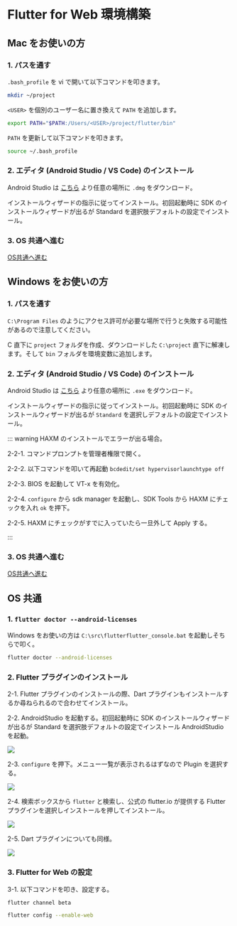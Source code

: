 # Flutter for Web 環境構築

## Mac をお使いの方

### 1. パスを通す

`.bash_profile` を vi で開いて以下コマンドを叩きます。

```bash
mkdir ~/project
```

`<USER>` を個別のユーザー名に置き換えて `PATH` を追加します。

```bash
export PATH="$PATH:/Users/<USER>/project/flutter/bin"
```

`PATH` を更新して以下コマンドを叩きます。

```bash
source ~/.bash_profile
```

### 2. エディタ (Android Studio / VS Code) のインストール

Android Studio は [こちら](https://developer.android.com/studio/?hl=ja) より任意の場所に `.dmg` をダウンロード。

インストールウィザードの指示に従ってインストール。初回起動時に SDK のインストールウィザードが出るが Standard を選択肢デフォルトの設定でインストール。

### 3. OS 共通へ進む

[OS共通へ進む](#os共通)

## Windows をお使いの方

### 1. パスを通す

`C:\Program Files` のようにアクセス許可が必要な場所で行うと失敗する可能性があるので注意してください。

C 直下に `project` フォルダを作成、ダウンロードした `C:\project` 直下に解凍します。そして `bin` フォルダを環境変数に追加します。

### 2. エディタ (Android Studio / VS Code) のインストール

Android Studio は [こちら](https://developer.android.com/studio/?hl=ja) より任意の場所に `.exe` をダウンロード。

インストールウィザードの指示に従ってインストール。初回起動時に SDK のインストールウィザードが出るが `Standard` を選択しデフォルトの設定でインストール。

::: warning HAXM のインストールでエラーが出る場合。

2-2-1. コマンドプロンプトを管理者権限で開く。

2-2-2. 以下コマンドを叩いて再起動 `bcdedit/set hypervisorlaunchtype off`

2-2-3. BIOS を起動して VT-x を有効化。

2-2-4. `configure` から sdk manager を起動し、SDK Tools から HAXM にチェックを入れ `ok` を押下。

2-2-5. HAXM にチェックがすでに入っていたら一旦外して Apply する。

:::

### 3. OS 共通へ進む

[OS共通へ進む](#os共通)

## OS 共通

### 1. `flutter doctor --android-licenses`

Windows をお使いの方は `C:\src\flutterflutter_console.bat` を起動しそちらで叩く。

```bash
flutter doctor --android-licenses
```

### 2. Flutter プラグインのインストール

2-1. Flutter プラグインのインストールの際、Dart プラグインもインストールするか尋ねられるので合わせてインストール。

2-2. AndroidStudio を起動する。初回起動時に SDK のインストールウィザードが出るが Standard を選択肢デフォルトの設定でインストール AndroidStudio を起動。

![](https://i.imgur.com/1Eqwm4n.jpg)

2-3. `configure` を押下。メニュー一覧が表示されるはずなので Plugin を選択する。

![](https://i.imgur.com/NI9E46H.jpg)

2-4. 検索ボックスから `flutter` と検索し、公式の flutter.io が提供する Flutter プラグインを選択しインストールを押してインストール。

![](https://i.imgur.com/bSPTVY5.png)

2-5. Dart プラグインについても同様。

![](https://i.imgur.com/3uZ1lPx.png)

### 3. Flutter for Web の設定

3-1. 以下コマンドを叩き、設定する。

```bash
flutter channel beta
```

```bash
flutter config --enable-web
```
